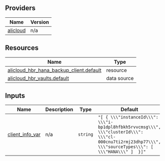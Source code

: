 <!-- BEGIN_TF_DOCS -->
## Providers

| Name | Version |
|------|---------|
| <a name="provider_alicloud"></a> [alicloud](#provider\_alicloud) | n/a |

## Resources

| Name | Type |
|------|------|
| [alicloud_hbr_hana_backup_client.default](https://registry.terraform.io/providers/hashicorp/alicloud/latest/docs/resources/hbr_hana_backup_client) | resource |
| [alicloud_hbr_vaults.default](https://registry.terraform.io/providers/hashicorp/alicloud/latest/docs/data-sources/hbr_vaults) | data source |

## Inputs

| Name | Description | Type | Default | Required |
|------|-------------|------|---------|:--------:|
| <a name="input_client_info_var"></a> [client\_info\_var](#input\_client\_info\_var) | n/a | `string` | `"[ { \\\"instanceId\\\": \\\"i-bp1dpl8hfbkh5rvvcmsg\\\", \\\"clusterId\\\": \\\"cl-000cnu7ti2rmj23dhp77\\\", \\\"sourceTypes\\\": [ \\\"HANA\\\" ]  }]"` | no |
<!-- END_TF_DOCS -->    